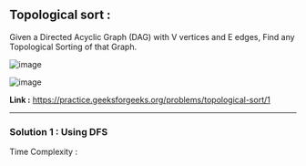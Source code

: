 ## Topological sort :
Given a Directed Acyclic Graph (DAG) with V vertices and E edges, Find any Topological Sorting of that Graph.

![image](https://user-images.githubusercontent.com/23376002/162121328-87af8297-4320-4c55-a78a-fd6291e75dd8.png)

![image](https://user-images.githubusercontent.com/23376002/162121426-784cb516-7c50-4c9d-8359-d550fa2f9a2f.png)


**Link :** https://practice.geeksforgeeks.org/problems/topological-sort/1


-----------------------------------------------------------------------------------------------------------------------------------------------


### Solution 1 : Using DFS

Time Complexity :




